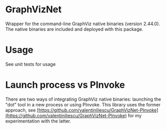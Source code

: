# GraphVizNet

Wrapper for the command-line GraphViz native binaries (version 2.44.0). The native binaries are included and deployed with this package.

# Usage

See unit tests for usage

# Launch process vs PInvoke

There are two ways of integrating GraphViz native binaries: launching the "dot" tool in a new process or using PInvoke. This library uses the former approach, see [https://github.com/valentiniliescu/GraphVizNet-PInvoke](https://github.com/valentiniliescu/GraphVizNet-PInvoke) for my experimentation with the latter.
